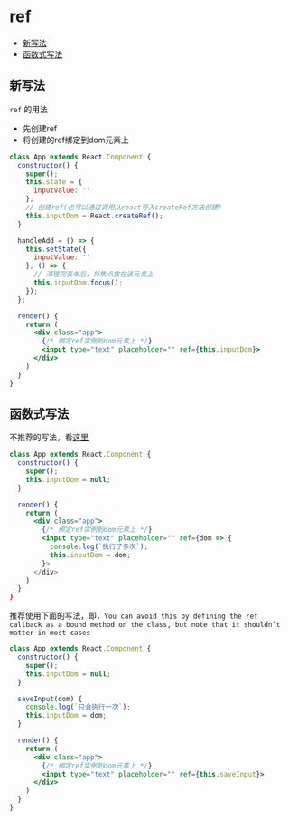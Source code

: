 # ref

- [新写法](#新写法)
- [函数式写法](#函数式写法)


## 新写法

`ref` 的用法

- 先创建ref
- 将创建的ref绑定到dom元素上

```jsx
class App extends React.Component {
  constructor() {
    super();
    this.state = {
      inputValue: ''
    };
    // 创建ref(也可以通过调用从react导入createRef方法创建)
    this.inputDom = React.createRef();
  }

  handleAdd = () => {
    this.setState({
      inputValue: ''
    }, () => {
      // 清理完表单后，将焦点放在该元素上
      this.inputDom.focus();
    });
  };

  render() {
    return (
      <div class="app">
        {/* 绑定ref实例到dom元素上 */}
        <input type="text" placeholder="" ref={this.inputDom}>
      </div>
    )
  }
}
```

## 函数式写法

不推荐的写法，看[这里](https://reactjs.org/docs/refs-and-the-dom.html#caveats-with-callback-refs)
```jsx
class App extends React.Component {
  constructor() {
    super();
    this.inputDom = null;
  }

  render() {
    return (
      <div class="app">
        {/* 绑定ref实例到dom元素上 */}
        <input type="text" placeholder="" ref={dom => {
          console.log(`执行了多次`);
          this.inputDom = dom;
        }>
      </div>
    )
  }
}
```

推荐使用下面的写法，即，`You can avoid this by defining the ref callback as a bound method on the class, but note that it shouldn’t matter in most cases`
```jsx
class App extends React.Component {
  constructor() {
    super();
    this.inputDom = null;
  }

  saveInput(dom) {
    console.log(`只会执行一次`);
    this.inputDom = dom;
  }

  render() {
    return (
      <div class="app">
        {/* 绑定ref实例到dom元素上 */}
        <input type="text" placeholder="" ref={this.saveInput}>
      </div>
    )
  }
}
```

